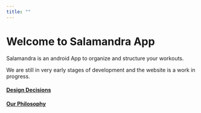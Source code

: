 ```yaml
---
title: ""
---
```


# Welcome to Salamandra App

Salamandra is an android App to organize and structure your workouts.

We are still in very early stages of development and the website is a work in progress.

#### [Design Decisions](/design_decisions/)
#### [Our Philosophy](/philosophy/)

